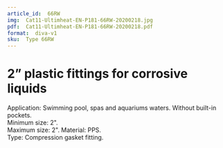 ```yaml
---
article_id:  66RW
img:  Cat11-Ultimheat-EN-P181-66RW-20200218.jpg
pdf:  Cat11-Ultimheat-EN-P181-66RW-20200218.pdf
format:  diva-v1
sku:  Type 66RW
---
```

# 2” plastic fittings for corrosive liquids

Application: Swimming pool, spas and aquariums waters. Without built-in pockets.  
Minimum size: 2".  
Maximum size: 2". 
Material: PPS.  
Type: Compression gasket fitting.  

